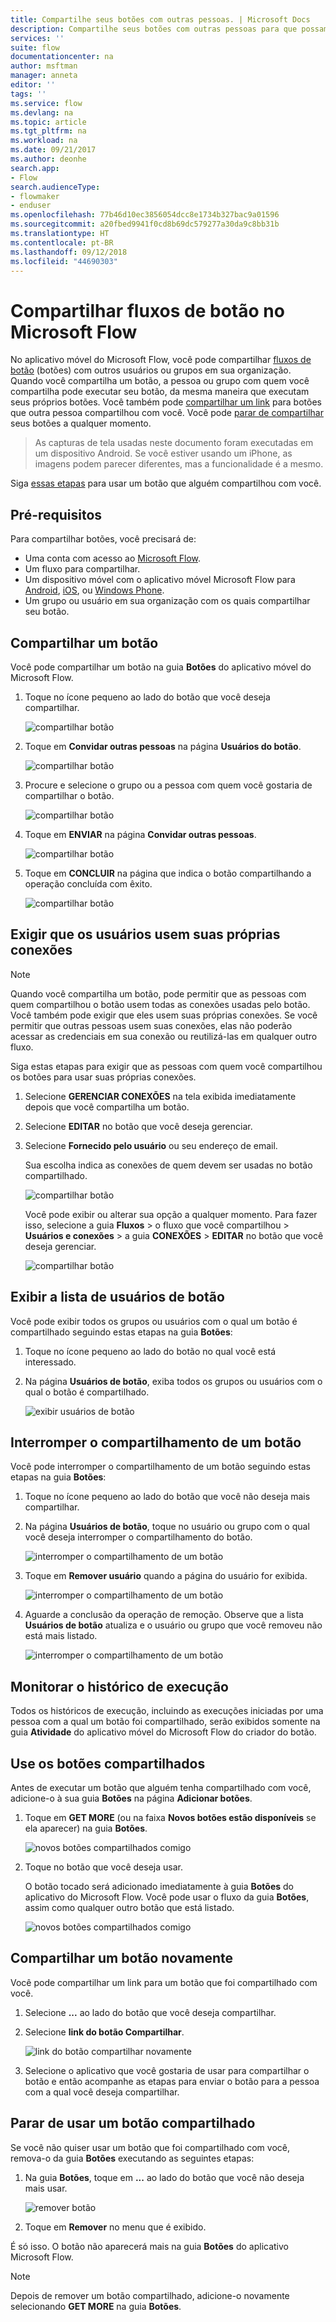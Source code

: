 ```yaml
---
title: Compartilhe seus botões com outras pessoas. | Microsoft Docs
description: Compartilhe seus botões com outras pessoas para que possam usar os botões e economizar tempo.
services: ''
suite: flow
documentationcenter: na
author: msftman
manager: anneta
editor: ''
tags: ''
ms.service: flow
ms.devlang: na
ms.topic: article
ms.tgt_pltfrm: na
ms.workload: na
ms.date: 09/21/2017
ms.author: deonhe
search.app:
- Flow
search.audienceType:
- flowmaker
- enduser
ms.openlocfilehash: 77b46d10ec3856054dcc8e1734b327bac9a01596
ms.sourcegitcommit: a20fbed9941f0cd8b69dc579277a30da9c8bb31b
ms.translationtype: HT
ms.contentlocale: pt-BR
ms.lasthandoff: 09/12/2018
ms.locfileid: "44690303"
---
```

# <a name="share-button-flows-in-microsoft-flow"></a>Compartilhar fluxos de botão no Microsoft Flow
No aplicativo móvel do Microsoft Flow, você pode compartilhar [fluxos de botão](introduction-to-button-flows.md) (botões) com outros usuários ou grupos em sua organização. Quando você compartilha um botão, a pessoa ou grupo com quem você compartilha pode executar seu botão, da mesma maneira que executam seus próprios botões. Você também pode [compartilhar um link](share-buttons.md#re-share-a-button) para botões que outra pessoa compartilhou com você. Você pode [parar de compartilhar](share-buttons.md#stop-sharing-a-button) seus botões a qualquer momento.

> As capturas de tela usadas neste documento foram executadas em um dispositivo Android. Se você estiver usando um iPhone, as imagens podem parecer diferentes, mas a funcionalidade é a mesmo.
> 
> 

Siga [essas etapas](share-buttons.md#use-shared-buttons) para usar um botão que alguém compartilhou com você.

## <a name="prerequisites"></a>Pré-requisitos
Para compartilhar botões, você precisará de:

* Uma conta com acesso ao [Microsoft Flow](https://flow.microsoft.com).
* Um fluxo para compartilhar.
* Um dispositivo móvel com o aplicativo móvel Microsoft Flow para [Android](https://aka.ms/flowmobiledocsandroid), [iOS](https://aka.ms/flowmobiledocsios), ou [Windows Phone](https://aka.ms/flowmobilewindows).
* Um grupo ou usuário em sua organização com os quais compartilhar seu botão.

## <a name="share-a-button"></a>Compartilhar um botão
Você pode compartilhar um botão na guia **Botões** do aplicativo móvel do Microsoft Flow.

1. Toque no ícone pequeno ao lado do botão que você deseja compartilhar.
   
    ![compartilhar botão](./media/share-buttons/share-button-flows-buttons-tab.png)
2. Toque em **Convidar outras pessoas** na página **Usuários do botão**.
   
    ![compartilhar botão](./media/share-buttons/share-button-flows-button-users.png)
3. Procure e selecione o grupo ou a pessoa com quem você gostaria de compartilhar o botão.
   
    ![compartilhar botão](./media/share-buttons/share-button-flows-invite-others-select.png)
4. Toque em **ENVIAR** na página **Convidar outras pessoas**.
   
    ![compartilhar botão](./media/share-buttons/share-button-flows-invite-others-send.png)
5. Toque em **CONCLUIR** na página que indica o botão compartilhando a operação concluída com êxito.
   
    ![compartilhar botão](./media/share-buttons/share-button-flows-invite-others-done.png)

## <a name="require-users-to-use-their-own-connections"></a>Exigir que os usuários usem suas próprias conexões
> [!NOTE]
> Quando você compartilha um botão, pode permitir que as pessoas com quem compartilhou o botão usem todas as conexões usadas pelo botão. Você também pode exigir que eles usem suas próprias conexões. Se você permitir que outras pessoas usem suas conexões, elas não poderão acessar as credenciais em sua conexão ou reutilizá-las em qualquer outro fluxo.
> 
> 

Siga estas etapas para exigir que as pessoas com quem você compartilhou os botões para usar suas próprias conexões.

1. Selecione **GERENCIAR CONEXÕES** na tela exibida imediatamente depois que você compartilha um botão.
2. Selecione **EDITAR** no botão que você deseja gerenciar.
3. Selecione **Fornecido pelo usuário** ou seu endereço de email.
   
    Sua escolha indica as conexões de quem devem ser usadas no botão compartilhado.
   
    ![compartilhar botão](./media/share-buttons/share-button-select-connection-provided-by-user.png)
   
    Você pode exibir ou alterar sua opção a qualquer momento. Para fazer isso, selecione a guia **Fluxos** > o fluxo que você compartilhou > **Usuários e conexões** > a guia **CONEXÕES** > **EDITAR** no botão que você deseja gerenciar.
   
    ![compartilhar botão](./media/share-buttons/share-button-flows-conn-provided-by-user.png)

## <a name="view-the-list-of-button-users"></a>Exibir a lista de usuários de botão
Você pode exibir todos os grupos ou usuários com o qual um botão é compartilhado seguindo estas etapas na guia **Botões**:

1. Toque no ícone pequeno ao lado do botão no qual você está interessado.
2. Na página **Usuários de botão**, exiba todos os grupos ou usuários com o qual o botão é compartilhado.
   
    ![exibir usuários de botão](./media/share-buttons/share-button-flows-button-users-list.png)

## <a name="stop-sharing-a-button"></a>Interromper o compartilhamento de um botão
Você pode interromper o compartilhamento de um botão seguindo estas etapas na guia **Botões**:

1. Toque no ícone pequeno ao lado do botão que você não deseja mais compartilhar.
2. Na página **Usuários de botão**, toque no usuário ou grupo com o qual você deseja interromper o compartilhamento do botão.
   
    ![interromper o compartilhamento de um botão](./media/share-buttons/share-button-flows-remove-user-list.png)
3. Toque em **Remover usuário** quando a página do usuário for exibida.
   
    ![interromper o compartilhamento de um botão](./media/share-buttons/share-button-flows-remove-user.png)
4. Aguarde a conclusão da operação de remoção. Observe que a lista **Usuários de botão** atualiza e o usuário ou grupo que você removeu não está mais listado.
   
    ![interromper o compartilhamento de um botão](./media/share-buttons/share-button-flows-remove-user-result.png)

## <a name="monitor-the-run-history"></a>Monitorar o histórico de execução
Todos os históricos de execução, incluindo as execuções iniciadas por uma pessoa com a qual um botão foi compartilhado, serão exibidos somente na guia **Atividade** do aplicativo móvel do Microsoft Flow do criador do botão.

## <a name="use-shared-buttons"></a>Use os botões compartilhados
Antes de executar um botão que alguém tenha compartilhado com você, adicione-o à sua guia **Botões** na página **Adicionar botões**.

1. Toque em **GET MORE** (ou na faixa **Novos botões estão disponíveis** se ela aparecer) na guia **Botões**.
   
    ![novos botões compartilhados comigo](./media/share-buttons/share-button-flows-banner.png)
2. Toque no botão que você deseja usar.
   
    O botão tocado será adicionado imediatamente à guia **Botões** do aplicativo do Microsoft Flow. Você pode usar o fluxo da guia **Botões**, assim como qualquer outro botão que está listado.
   
    ![novos botões compartilhados comigo](./media/share-buttons/share-button-flows-buttons-shared-with-me.png)

## <a name="re-share-a-button"></a>Compartilhar um botão novamente
Você pode compartilhar um link para um botão que foi compartilhado com você.

1. Selecione **...** ao lado do botão que você deseja compartilhar.
2. Selecione **link do botão Compartilhar**.
   
    ![link do botão compartilhar novamente](./media/share-buttons/re-share-button.png)
3. Selecione o aplicativo que você gostaria de usar para compartilhar o botão e então acompanhe as etapas para enviar o botão para a pessoa com a qual você deseja compartilhar.

## <a name="stop-using-a-shared-button"></a>Parar de usar um botão compartilhado
Se você não quiser usar um botão que foi compartilhado com você, remova-o da guia **Botões** executando as seguintes etapas:

1. Na guia **Botões**, toque em **...** ao lado do botão que você não deseja mais usar.
   
    ![remover botão](./media/share-buttons/share-button-flows-added-shared-button.png)
2. Toque em **Remover** no menu que é exibido.

É só isso. O botão não aparecerá mais na guia **Botões** do aplicativo Microsoft Flow.

> [!NOTE]
> Depois de remover um botão compartilhado, adicione-o novamente selecionando **GET MORE** na guia **Botões**.
> 
> 

